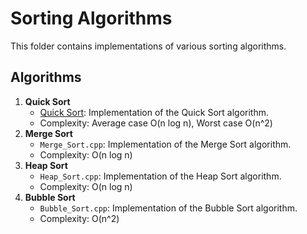# Sorting Algorithms

This folder contains implementations of various sorting algorithms.

## Algorithms

1. **Quick Sort**
   - [Quick Sort](Quick_Sort.cpp): Implementation of the Quick Sort algorithm.
   - Complexity: Average case O(n log n), Worst case O(n^2)
2. **Merge Sort**
   - `Merge_Sort.cpp`: Implementation of the Merge Sort algorithm.
   - Complexity: O(n log n)
3. **Heap Sort**
   - `Heap_Sort.cpp`: Implementation of the Heap Sort algorithm.
   - Complexity: O(n log n)
4. **Bubble Sort**
   - `Bubble_Sort.cpp`: Implementation of the Bubble Sort algorithm.
   - Complexity: O(n^2)
